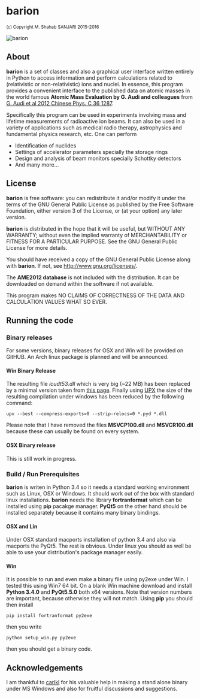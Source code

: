 # barion
<sup> (c) Copyright M. Shahab SANJARI 2015-2016 </sup>

![barion](https://raw.githubusercontent.com/xaratustrah/barion/master/rsrc/screenshot.png)

## About

**barion** is a set of classes and also a graphical user interface written entirely in Python to access information and perform calculations related to (relativistic or non-relativistic) ions and nuclei. In essence, this program provides a convenient interface to the published data on atomic masses in the world famous  **Atomic Mass Evaluation by G. Audi and colleagues** from [G. Audi et al 2012 Chinese Phys. C 36 1287](http://dx.doi.org/10.1088/1674-1137/36/12/003).

  Specifically this program can be used in experiments involving mass and lifetime measurements of radioactive ion beams. It can also be used in a variety of applications such as medical radio therapy, astrophysics and fundamental physics research, etc. One can perform

- Identification of nuclides 
- Settings of accelerator parameters specially the storage rings
- Design and analysis of beam monitors specially Schottky detectors
- And many more...

## License

**barion** is free software: you can redistribute it and/or modify it under the 
terms of the GNU General Public License as published by the Free Software 
Foundation, either version 3 of the License, or (at your option) any later 
version.

**barion** is distributed in the hope that it will be useful, but WITHOUT ANY 
WARRANTY; without even the implied warranty of MERCHANTABILITY or FITNESS FOR A 
PARTICULAR PURPOSE.  See the GNU General Public License for more details.

You should have received a copy of the GNU General Public License along with 
**barion**.  If not, see <http://www.gnu.org/licenses/>.

The **AME2012 database** is not included with the distribution. It can be downloaded on demand within the software if not available.

This program makes NO CLAIMS OF CORRECTNESS OF THE DATA AND CALCULATION VALUES WHAT SO EVER.


## Running the code

### Binary releases
For some versions, binary releases for OSX and Win will be provided on GitHUB.
An Arch linux package is planned and will be announced.

#### Win Binary Release
The resulting file *icudt53.dll* which is very big (~22 MB) has been replaced by a minimal version taken from [this page](https://forum.qt.io/topic/37891/minimal-icudt51-dll-icudt52-dll-icudt53-dll-icudt54-dll-and-icudt55-dll). Finally using [UPX](http://upx.sourceforge.net/) the size of the resulting compilation under windows has been reduced by the following command:

	upx --best --compress-exports=0 --strip-relocs=0 *.pyd *.dll

Please note that I have removed the files **MSVCP100.dll** and **MSVCR100.dll** because these can usually be found on every system.


#### OSX Binary release

This is still work in progress.

### Build / Run Prerequisites

**barion** is writen in Python 3.4 so it needs a standard working environment such as Linux, 
OSX or Windows. It should work out of the box
with standard linux installations. **barion** needs the library **fortranformat** which can 
be installed using **pip** pacakge manager. **PyQt5** on the other hand should be installed
 separately because it contains many binary bindings.
 
 
#### OSX and Lin

Under OSX standard macports installation of python 3.4 and also via macports the PyQt5. 
The rest is obvious. Under linux you should as well be able to use your distribution's
package manager easily.

#### Win

It is possible to run and even make a binary file using py2exe under Win. I tested this 
using Win7 64 bit. On a blank Win machine download and install **Python 3.4.0** and 
**PyQt5.5.0** both x64 versions.
Note  that version numbers are important, because otherwise they will not match. 
Using **pip** you should then install

    pip install fortranformat py2exe

then you write

    python setup_win.py py2exe
    
then you should get a binary code.

 
## Acknowledgements
I am thankful to [carlkl](https://github.com/carlkl) for his valuable help in making a stand alone binary under MS Windows and also for fruitful discussions and suggestions.

